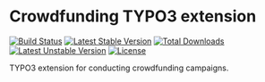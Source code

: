 # Crowdfunding TYPO3 extension

[![Build Status](https://travis-ci.org/oliverklee/ext-crowdfunding.svg?branch=master)](https://travis-ci.org/oliverklee/ext-crowdfunding)
[![Latest Stable Version](https://poser.pugx.org/oliverklee/crowdfunding/v/stable.svg)](https://packagist.org/packages/oliverklee/crowdfunding)
[![Total Downloads](https://poser.pugx.org/oliverklee/crowdfunding/downloads.svg)](https://packagist.org/packages/oliverklee/crowdfunding)
[![Latest Unstable Version](https://poser.pugx.org/oliverklee/crowdfunding/v/unstable.svg)](https://packagist.org/packages/oliverklee/crowdfunding)
[![License](https://poser.pugx.org/oliverklee/crowdfunding/license.svg)](https://packagist.org/packages/oliverklee/crowdfunding)

TYPO3 extension for conducting crowdfunding campaigns.
